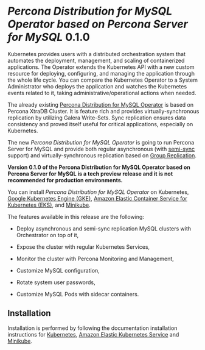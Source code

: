# *Percona Distribution for MySQL Operator based on Percona Server for MySQL* 0.1.0

Kubernetes provides users with a distributed orchestration system that automates
the deployment, management, and scaling of containerized applications. The
Operator extends the Kubernetes API with a new custom resource for deploying,
configuring, and managing the application through the whole life cycle.
You can compare the Kubernetes Operator to a System Administrator who deploys
the application and watches the Kubernetes events related to it, taking
administrative/operational actions when needed.

The already existing [Percona Distribution for MySQL Operator](https://www.percona.com/doc/kubernetes-operator-for-pxc/index.html) is based on Percona XtraDB Cluster. It is feature rich and provides virtually-synchronous replication by utilizing Galera Write-Sets. Sync replication ensures data consistency and proved itself useful for critical applications, especially on Kubernetes.

The new *Percona Distribution for MySQL Operator* is going to run Percona Server for MySQL and provide both regular asynchronous (with [semi-sync](https://dev.mysql.com/doc/refman/8.0/en/replication-semisync.html) support) and virtually-synchronous replication based on [Group Replication](https://dev.mysql.com/doc/refman/8.0/en/group-replication.html).

**Version 0.1.0 of the Percona Distribution for MySQL Operator based on Percona Server for MySQL is a tech preview release and it is not recommended for production environments.**

You can install *Percona Distribution for MySQL Operator* on Kubernetes,
[Google Kubernetes Engine (GKE)](https://cloud.google.com/kubernetes-engine),
[Amazon Elastic Container Service for Kubernetes (EKS)](https://aws.amazon.com/eks/),
and [Minikube](https://minikube.sigs.k8s.io/docs/).

The features available in this release are the following:


* Deploy asynchronous and semi-sync replication MySQL clusters with Orchestrator on top of it,


* Expose the cluster with regular Kubernetes Services,


* Monitor the cluster with Percona Monitoring and Management,


* Customize MySQL configuration,


* Rotate system user passwords,


* Customize MySQL Pods with sidecar containers.

## Installation

Installation is performed by following the documentation installation instructions for [Kubernetes](../kubernetes.md#install-kubernetes), [Amazon Elastic Kubernetes Service](../eks.md#install-eks) and [Minikube](../minikube.md#install-minikube).
